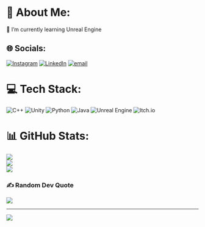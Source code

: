 # 💫 About Me:
🌱 I’m currently learning Unreal Engine<br>


## 🌐 Socials:
[![Instagram](https://img.shields.io/badge/Instagram-%23E4405F.svg?logo=Instagram&logoColor=white)](https://instagram.com/muthuvishal_07) [![LinkedIn](https://img.shields.io/badge/LinkedIn-%230077B5.svg?logo=linkedin&logoColor=white)](https://linkedin.com/in/https://www.linkedin.com/in/muthu-vishal-0a51a733b/) [![email](https://img.shields.io/badge/Email-D14836?logo=gmail&logoColor=white)](mailto:muthuvishal.mk@gmail.com) 

# 💻 Tech Stack:
![C++](https://img.shields.io/badge/c++-%2300599C.svg?style=flat&logo=c%2B%2B&logoColor=white) ![Unity](https://img.shields.io/badge/unity-%23000000.svg?style=flat&logo=unity&logoColor=white) ![Python](https://img.shields.io/badge/python-3670A0?style=flat&logo=python&logoColor=ffdd54) ![Java](https://img.shields.io/badge/java-%23ED8B00.svg?style=flat&logo=openjdk&logoColor=white) ![Unreal Engine](https://img.shields.io/badge/unrealengine-%23313131.svg?style=flat&logo=unrealengine&logoColor=white) ![Itch.io](https://img.shields.io/badge/Itch-%23FF0B34.svg?style=flat&logo=Itch.io&logoColor=white)
# 📊 GitHub Stats:
![](https://github-readme-stats.vercel.app/api?username=cordlesstoast&theme=dark&hide_border=false&include_all_commits=false&count_private=false)<br/>
![](https://nirzak-streak-stats.vercel.app/?user=cordlesstoast&theme=dark&hide_border=false)<br/>
![](https://github-readme-stats.vercel.app/api/top-langs/?username=cordlesstoast&theme=dark&hide_border=false&include_all_commits=false&count_private=false&layout=compact)

### ✍️ Random Dev Quote
![](https://quotes-github-readme.vercel.app/api?type=horizontal&theme=gruvbox)

---
[![](https://visitcount.itsvg.in/api?id=cordlesstoast&icon=1&color=4)](https://visitcount.itsvg.in)

<!-- Proudly created with GPRM ( https://gprm.itsvg.in ) -->

